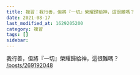```yaml
---
title: 複習：我行善，但將『一切』榮耀歸給神，這很難嗎？
date: 2021-08-17
last_modified_at: 1629205200
category: 複習
tags: []
sidebar: 
---
```


<p>我行善，但將『一切』榮耀歸給神，這很難嗎？<br/>
<a href="/posts/269192048" target="_blank">/posts/269192048</a></p>
<p> </p>
